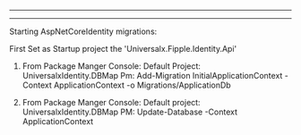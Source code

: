 -------------------------------------------------------------------------------------
-------------------------------------------------------------------------------------
   Starting AspNetCoreIdentity migrations:

First Set as Startup project the 'Universalx.Fipple.Identity.Api'

1. From Package Manger Console:
   Default Project: UniversalxIdentity.DBMap
   Pm: Add-Migration InitialApplicationContext -Context ApplicationContext -o Migrations/ApplicationDb

2. From Package Manger Console:
   Default project: UniversalxIdentity.DBMap
   PM: Update-Database -Context ApplicationContext